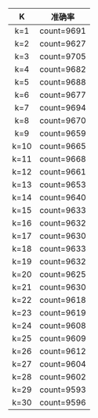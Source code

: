 |  K   |   准确率   |
| :--: | :--------: |
| k=1  | count=9691 |
| k=2  | count=9627 |
| k=3  | count=9705 |
| k=4  | count=9682 |
| k=5  | count=9688 |
| k=6  | count=9677 |
| k=7  | count=9694 |
| k=8  | count=9670 |
| k=9  | count=9659 |
| k=10 | count=9665 |
| k=11 | count=9668 |
| k=12 | count=9661 |
| k=13 | count=9653 |
| k=14 | count=9640 |
| k=15 | count=9633 |
| k=16 | count=9632 |
| k=17 | count=9630 |
| k=18 | count=9633 |
| k=19 | count=9632 |
| k=20 | count=9625 |
| k=21 | count=9630 |
| k=22 | count=9618 |
| k=23 | count=9619 |
| k=24 | count=9608 |
| k=25 | count=9609 |
| k=26 | count=9612 |
| k=27 | count=9604 |
| k=28 | count=9602 |
| k=29 | count=9593 |
| k=30 | count=9596 |

